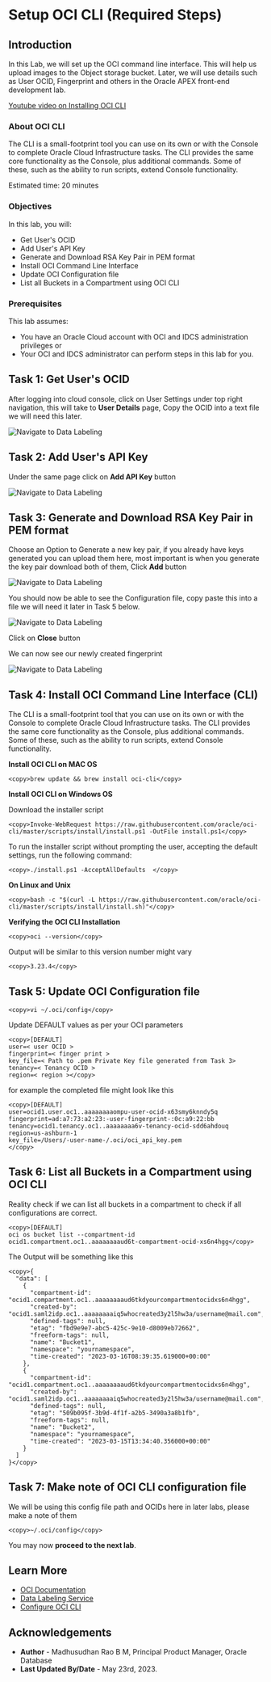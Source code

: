 # Setup OCI CLI (Required Steps)

## Introduction

In this Lab, we will set up the OCI command line interface. This will help us upload images to the Object storage bucket. Later, we will use details such as User OCID, Fingerprint and others in the Oracle APEX front-end development lab.  

[Youtube video on Installing OCI CLI](youtube:nqMAXuqtlW8:large)

### About OCI CLI

The CLI is a small-footprint tool you can use on its own or with the Console to complete Oracle Cloud Infrastructure tasks. The CLI provides the same core functionality as the Console, plus additional commands. Some of these, such as the ability to run scripts, extend Console functionality.

Estimated time: 20 minutes

### Objectives

In this lab, you will:

* Get User's OCID
* Add User's API Key
* Generate and Download RSA Key Pair in PEM format
* Install OCI Command Line Interface
* Update OCI Configuration file
* List all Buckets in a Compartment using OCI CLI

### Prerequisites

This lab assumes:

* You have an Oracle Cloud account with OCI and IDCS administration privileges or
* Your OCI and IDCS administrator can perform steps in this lab for you.

## Task 1: Get User's OCID

After logging into cloud console, click on User Settings under top right navigation, this will take to **User Details** page,
Copy the OCID into a text file we will need this later.

![Navigate to Data Labeling](images/user-ocid.png " ") 

## Task 2: Add User's API Key

Under the same page click on **Add API Key** button

![Navigate to Data Labeling](images/add-api-keys.png " ") 

## Task 3: Generate and Download RSA Key Pair in PEM format

Choose an Option to Generate a new key pair, if you already have keys generated you can upload them here, most important is when you generate the key pair download both of them, Click **Add** button

![Navigate to Data Labeling](images/gen-key-pair.png " ") 

You should now be able to see the Configuration file, copy paste this into a file we will need it later in Task 5 below.

![Navigate to Data Labeling](images/config-preview.png " ") 

Click on **Close** button

We can now see our newly created fingerprint

![Navigate to Data Labeling](images/fingerprint.png " ") 

## Task 4: Install OCI Command Line Interface (CLI)

The CLI is a small-footprint tool that you can use on its own or with the Console to complete Oracle Cloud Infrastructure tasks. The CLI provides the same core functionality as the Console, plus additional commands. Some of these, such as the ability to run scripts, extend Console functionality.

**Install OCI CLI on MAC OS**

```text
<copy>brew update && brew install oci-cli</copy>
```

**Install OCI CLI on Windows OS**

Download the installer script

```text
<copy>Invoke-WebRequest https://raw.githubusercontent.com/oracle/oci-cli/master/scripts/install/install.ps1 -OutFile install.ps1</copy>
```

To run the installer script without prompting the user, accepting the default settings, run the following command:

```text
<copy>./install.ps1 -AcceptAllDefaults  </copy>
```

**On Linux and Unix**

```text
<copy>bash -c "$(curl -L https://raw.githubusercontent.com/oracle/oci-cli/master/scripts/install/install.sh)"</copy>
```

**Verifying the OCI CLI Installation**

```text
<copy>oci --version</copy>
```

Output will be similar to this version number might vary

```text
<copy>3.23.4</copy>
```

## Task 5: Update OCI Configuration file

```text
<copy>vi ~/.oci/config</copy>
```

Update DEFAULT values as per your OCI parameters

```text
<copy>[DEFAULT]
user=< user OCID >
fingerprint=< finger print >
key_file=< Path to .pem Private Key file generated from Task 3>
tenancy=< Tenancy OCID >
region=< region ></copy>
```

for example the completed file might look like this

```text
<copy>[DEFAULT]
user=ocid1.user.oc1..aaaaaaaaompu-user-ocid-x63smy6knndy5q
fingerprint=ad:a7:73:a2:23:-user-fingerprint-:0c:a9:22:bb
tenancy=ocid1.tenancy.oc1..aaaaaaaa6v-tenancy-ocid-sdd6ahdouq
region=us-ashburn-1
key_file=/Users/-user-name-/.oci/oci_api_key.pem
</copy>
```

## Task 6: List all Buckets in a Compartment using OCI CLI

Reality check if we can list all buckets in a compartment to check if all configurations are correct.

```text
<copy>[DEFAULT]
oci os bucket list --compartment-id ocid1.compartment.oc1..aaaaaaaaud6t-compartment-ocid-xs6n4hgg</copy>
```

The Output will be something like this

```text
<copy>{
  "data": [
    {
      "compartment-id": "ocid1.compartment.oc1..aaaaaaaaud6tkdyourcompartmentocidxs6n4hgg",
      "created-by": "ocid1.saml2idp.oc1..aaaaaaaaiq5whocreated3y2l5hw3a/username@mail.com",
      "defined-tags": null,
      "etag": "fbd9e9e7-abc5-425c-9e10-d8009eb72662",
      "freeform-tags": null,
      "name": "Bucket1",
      "namespace": "yournamespace",
      "time-created": "2023-03-16T08:39:35.619000+00:00"
    },
    {
      "compartment-id": "ocid1.compartment.oc1..aaaaaaaaud6tkdyourcompartmentocidxs6n4hgg",
      "created-by": "ocid1.saml2idp.oc1..aaaaaaaaiq5whocreated3y2l5hw3a/username@mail.com",
      "defined-tags": null,
      "etag": "509b095f-3b9d-4f1f-a2b5-3490a3a8b1fb",
      "freeform-tags": null,
      "name": "Bucket2",
      "namespace": "yournamespace",
      "time-created": "2023-03-15T13:34:40.356000+00:00"
    }
  ]
}</copy>
```

## Task 7: Make note of OCI CLI configuration file

We will be using this config file path and OCIDs here in later labs, please make a note of them  

```text
<copy>~/.oci/config</copy>
```

You may now **proceed to the next lab**.

## Learn More
 
* [OCI Documentation](https://docs.oracle.com/en-us/iaas/Content/home.htm)
* [Data Labeling Service](https://docs.oracle.com/en-us/iaas/data-labeling/data-labeling/using/about.htm)
* [Configure OCI CLI](https://docs.oracle.com/en-us/iaas/Content/API/SDKDocs/cliconfigure.htm)

## Acknowledgements

* **Author** - Madhusudhan Rao B M, Principal Product Manager, Oracle Database
* **Last Updated By/Date** - May 23rd, 2023.